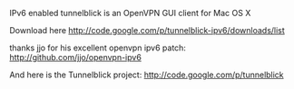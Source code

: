 IPv6 enabled tunnelblick is an  OpenVPN GUI client for Mac OS X

Download here http://code.google.com/p/tunnelblick-ipv6/downloads/list



thanks  jjo for his excellent openvpn ipv6 patch: http://github.com/jjo/openvpn-ipv6

And here is the Tunnelblick project: http://code.google.com/p/tunnelblick
